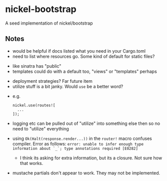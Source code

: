 # nickel-bootstrap

A seed implementation of nickel/bootstrap


## Notes

* would be helpful if docs listed what you need in your Cargo.toml
* need to list where resources go. Some kind of default for static files?
 - like sinatra has "public"
 - templates could do with a default too, "views" or "templates" perhaps
* deployment strategies? Far future item
* utilize stuff is a bit janky. Would ```use``` be a better word?
 - e.g.
   ```
   nickel.use(routes![
     ...
   ]);
   ```
 - logging etc can be pulled out of "utilize" into something else then so no need to "utilize" everything
* using ```Ok(Halt(response.render...))``` in the ```router!``` macro confuses compiler. Error as follows: ```error: unable to infer enough type information about `_`; type annotations required [E0282]```
  - I think its asking for extra information, but its a closure. Not sure how that works.

* mustache partials don't appear to work. They may not be implemented.
